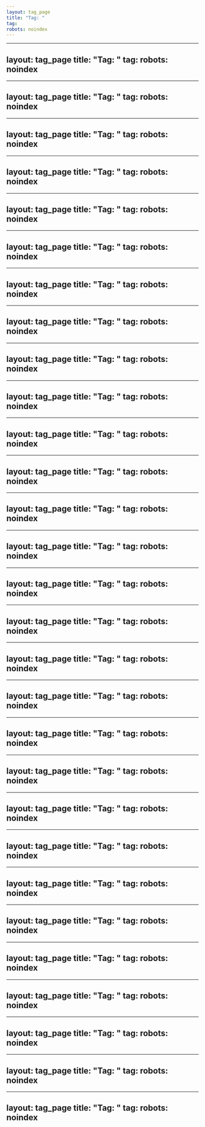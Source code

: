 ```yaml
---
layout: tag_page
title: "Tag: "
tag: 
robots: noindex
---
```

---
layout: tag_page
title: "Tag: "
tag: 
robots: noindex
---
---
layout: tag_page
title: "Tag: "
tag: 
robots: noindex
---
---
layout: tag_page
title: "Tag: "
tag: 
robots: noindex
---
---
layout: tag_page
title: "Tag: "
tag: 
robots: noindex
---
---
layout: tag_page
title: "Tag: "
tag: 
robots: noindex
---
---
layout: tag_page
title: "Tag: "
tag: 
robots: noindex
---
---
layout: tag_page
title: "Tag: "
tag: 
robots: noindex
---
---
layout: tag_page
title: "Tag: "
tag: 
robots: noindex
---
---
layout: tag_page
title: "Tag: "
tag: 
robots: noindex
---
---
layout: tag_page
title: "Tag: "
tag: 
robots: noindex
---
---
layout: tag_page
title: "Tag: "
tag: 
robots: noindex
---
---
layout: tag_page
title: "Tag: "
tag: 
robots: noindex
---
---
layout: tag_page
title: "Tag: "
tag: 
robots: noindex
---
---
layout: tag_page
title: "Tag: "
tag: 
robots: noindex
---
---
layout: tag_page
title: "Tag: "
tag: 
robots: noindex
---
---
layout: tag_page
title: "Tag: "
tag: 
robots: noindex
---
---
layout: tag_page
title: "Tag: "
tag: 
robots: noindex
---
---
layout: tag_page
title: "Tag: "
tag: 
robots: noindex
---
---
layout: tag_page
title: "Tag: "
tag: 
robots: noindex
---
---
layout: tag_page
title: "Tag: "
tag: 
robots: noindex
---
---
layout: tag_page
title: "Tag: "
tag: 
robots: noindex
---
---
layout: tag_page
title: "Tag: "
tag: 
robots: noindex
---
---
layout: tag_page
title: "Tag: "
tag: 
robots: noindex
---
---
layout: tag_page
title: "Tag: "
tag: 
robots: noindex
---
---
layout: tag_page
title: "Tag: "
tag: 
robots: noindex
---
---
layout: tag_page
title: "Tag: "
tag: 
robots: noindex
---
---
layout: tag_page
title: "Tag: "
tag: 
robots: noindex
---
---
layout: tag_page
title: "Tag: "
tag: 
robots: noindex
---
---
layout: tag_page
title: "Tag: "
tag: 
robots: noindex
---

